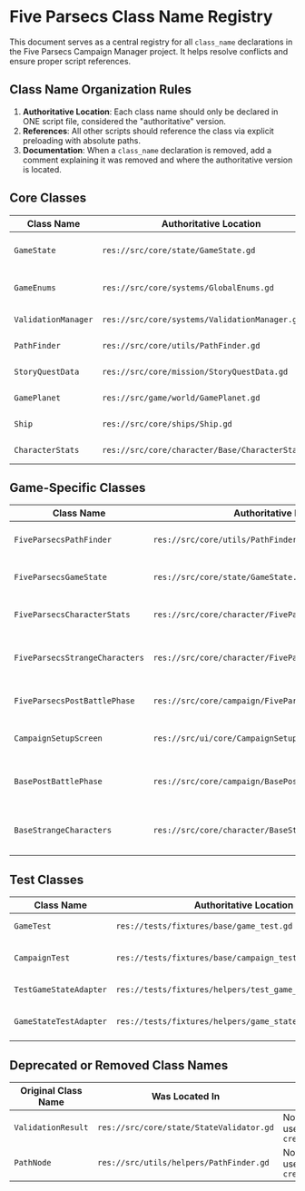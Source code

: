 # Five Parsecs Class Name Registry

This document serves as a central registry for all `class_name` declarations in the Five Parsecs Campaign Manager project. It helps resolve conflicts and ensure proper script references.

## Class Name Organization Rules

1. **Authoritative Location**: Each class name should only be declared in ONE script file, considered the "authoritative" version.
2. **References**: All other scripts should reference the class via explicit preloading with absolute paths.
3. **Documentation**: When a `class_name` declaration is removed, add a comment explaining it was removed and where the authoritative version is located.

## Core Classes

| Class Name | Authoritative Location | Description |
|------------|------------------------|-------------|
| `GameState` | `res://src/core/state/GameState.gd` | Manages the overall game state |
| `GameEnums` | `res://src/core/systems/GlobalEnums.gd` | Global enumeration definitions |
| `ValidationManager` | `res://src/core/systems/ValidationManager.gd` | Validates game state data |
| `PathFinder` | `res://src/core/utils/PathFinder.gd` | Pathfinding implementation |
| `StoryQuestData` | `res://src/core/mission/StoryQuestData.gd` | Quest/mission data container |
| `GamePlanet` | `res://src/game/world/GamePlanet.gd` | Planet object definition |
| `Ship` | `res://src/core/ships/Ship.gd` | Ship object definition |
| `CharacterStats` | `res://src/core/character/Base/CharacterStats.gd` | Base character statistics |

## Game-Specific Classes

| Class Name | Authoritative Location | Description |
|------------|------------------------|-------------|
| `FiveParsecsPathFinder` | `res://src/core/utils/PathFinder.gd` | Five Parsecs implementation of pathfinding |
| `FiveParsecsGameState` | `res://src/core/state/GameState.gd` | Five Parsecs implementation of game state |
| `FiveParsecsCharacterStats` | `res://src/core/character/FiveParsecsCharacterStats.gd` | Five Parsecs character statistics |
| `FiveParsecsStrangeCharacters` | `res://src/core/character/FiveParsecsStrangeCharacters.gd` | Five Parsecs unique character types |
| `FiveParsecsPostBattlePhase` | `res://src/core/campaign/FiveParsecsPostBattlePhase.gd` | Five Parsecs post-battle phase |
| `CampaignSetupScreen` | `res://src/ui/core/CampaignSetupScreen.gd` | Campaign setup UI screen |
| `BasePostBattlePhase` | `res://src/core/campaign/BasePostBattlePhase.gd` | Base implementation for post-battle phase |
| `BaseStrangeCharacters` | `res://src/core/character/BaseStrangeCharacters.gd` | Base implementation for strange characters |

## Test Classes

| Class Name | Authoritative Location | Description |
|------------|------------------------|-------------|
| `GameTest` | `res://tests/fixtures/base/game_test.gd` | Base test class |
| `CampaignTest` | `res://tests/fixtures/base/campaign_test.gd` | Campaign test suite base |
| `TestGameStateAdapter` | `res://tests/fixtures/helpers/test_game_state_adapter.gd` | Game state test adapter |
| `GameStateTestAdapter` | `res://tests/fixtures/helpers/game_state_test_adapter.gd` | Adapter for game state tests |

## Deprecated or Removed Class Names

| Original Class Name | Was Located In | Replacement Approach |
|---------------------|----------------|----------------------|
| `ValidationResult` | `res://src/core/state/StateValidator.gd` | Now an inner class, use factory method `create_result()` |
| `PathNode` | `res://src/utils/helpers/PathFinder.gd` | Now an inner class, use factory method `create_path_node()` | 
